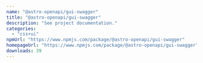 ```yaml
---
name: "@astro-openapi/gui-swagger"
title: "@astro-openapi/gui-swagger"
description: "See project documentation."
categories:
  - "css+ui"
npmUrl: "https://www.npmjs.com/package/@astro-openapi/gui-swagger"
homepageUrl: "https://www.npmjs.com/package/@astro-openapi/gui-swagger"
downloads: 39
---
```


